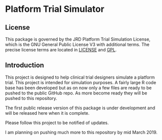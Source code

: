 # Platform Trial Simulator 

## License 
This package is governed by the JRD Platform Trial Simulation License, which is the GNU General Public License V3 with additional terms. The precise license terms are located in [LICENSE](https://github.com/kwathen/PlatformTrialSimulatorP/blob/master/inst/LICENSE) and [GPL](https://github.com/kwathen/PlatformTrialSimulatorP/blob/master/inst/GPL).


## Introduction
This project is designed to help clinical trial designers simulate a platform trial.   This project is intended for simulation purposes.  A fairly large R code base has been developed but as on now only a few files are ready to be pushed to the public GitHub repo.  As more become ready they will be pushed to this repository. 


The first public release version of this package is under development and will be released here when it is complete.  

Please follow this project to be notified of updates.   

I am planning on pushing much more to this repository by mid March 2019.
